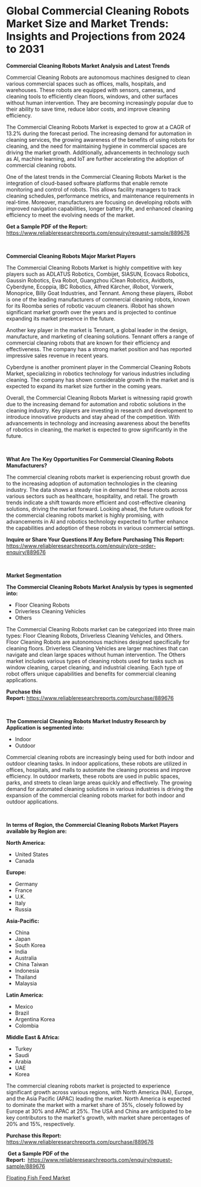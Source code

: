 <p><h1>Global Commercial Cleaning Robots Market Size and Market Trends: Insights and Projections from 2024 to 2031</h1></p><p><strong>Commercial Cleaning Robots Market Analysis and Latest Trends</strong></p>
<p><p>Commercial Cleaning Robots are autonomous machines designed to clean various commercial spaces such as offices, malls, hospitals, and warehouses. These robots are equipped with sensors, cameras, and cleaning tools to efficiently clean floors, windows, and other surfaces without human intervention. They are becoming increasingly popular due to their ability to save time, reduce labor costs, and improve cleaning efficiency.</p><p>The Commercial Cleaning Robots Market is expected to grow at a CAGR of 13.2% during the forecast period. The increasing demand for automation in cleaning services, the growing awareness of the benefits of using robots for cleaning, and the need for maintaining hygiene in commercial spaces are driving the market growth. Additionally, advancements in technology such as AI, machine learning, and IoT are further accelerating the adoption of commercial cleaning robots.</p><p>One of the latest trends in the Commercial Cleaning Robots Market is the integration of cloud-based software platforms that enable remote monitoring and control of robots. This allows facility managers to track cleaning schedules, performance metrics, and maintenance requirements in real-time. Moreover, manufacturers are focusing on developing robots with improved navigation capabilities, longer battery life, and enhanced cleaning efficiency to meet the evolving needs of the market.</p></p>
<p><strong>Get a Sample PDF of the Report:&nbsp;</strong> <a href="https://www.reliableresearchreports.com/enquiry/request-sample/889676">https://www.reliableresearchreports.com/enquiry/request-sample/889676</a></p>
<p>&nbsp;</p>
<p><strong>Commercial Cleaning Robots Major Market Players</strong></p>
<p><p>The Commercial Cleaning Robots Market is highly competitive with key players such as ADLATUS Robotics, Combijet, SIASUN, Ecovacs Robotics, Gaussin Robotics, Eva Robot, Guangzhou iClean Robotics, Avidbots, Cyberdyne, Ecoppia, IBC Robotics, Alfred Kärcher, iRobot, Vorwerk, Monoprice, Billy Goat Industries, and Tennant. Among these players, iRobot is one of the leading manufacturers of commercial cleaning robots, known for its Roomba series of robotic vacuum cleaners. iRobot has shown significant market growth over the years and is projected to continue expanding its market presence in the future.</p><p>Another key player in the market is Tennant, a global leader in the design, manufacture, and marketing of cleaning solutions. Tennant offers a range of commercial cleaning robots that are known for their efficiency and effectiveness. The company has a strong market position and has reported impressive sales revenue in recent years.</p><p>Cyberdyne is another prominent player in the Commercial Cleaning Robots Market, specializing in robotics technology for various industries including cleaning. The company has shown considerable growth in the market and is expected to expand its market size further in the coming years.</p><p>Overall, the Commercial Cleaning Robots Market is witnessing rapid growth due to the increasing demand for automation and robotic solutions in the cleaning industry. Key players are investing in research and development to introduce innovative products and stay ahead of the competition. With advancements in technology and increasing awareness about the benefits of robotics in cleaning, the market is expected to grow significantly in the future.</p></p>
<p>&nbsp;</p>
<p><strong>What Are The Key Opportunities For Commercial Cleaning Robots Manufacturers?</strong></p>
<p><p>The commercial cleaning robots market is experiencing robust growth due to the increasing adoption of automation technologies in the cleaning industry. The data shows a steady rise in demand for these robots across various sectors such as healthcare, hospitality, and retail. The growth trends indicate a shift towards more efficient and cost-effective cleaning solutions, driving the market forward. Looking ahead, the future outlook for the commercial cleaning robots market is highly promising, with advancements in AI and robotics technology expected to further enhance the capabilities and adoption of these robots in various commercial settings.</p></p>
<p><strong>Inquire or Share Your Questions If Any Before Purchasing This Report:</strong> <a href="https://www.reliableresearchreports.com/enquiry/pre-order-enquiry/889676">https://www.reliableresearchreports.com/enquiry/pre-order-enquiry/889676</a></p>
<p>&nbsp;</p>
<p><strong>Market Segmentation</strong></p>
<p><strong>The Commercial Cleaning Robots Market Analysis by types is segmented into:</strong></p>
<p><ul><li>Floor Cleaning Robots</li><li>Driverless Cleaning Vehicles</li><li>Others</li></ul></p>
<p><p>The Commercial Cleaning Robots market can be categorized into three main types: Floor Cleaning Robots, Driverless Cleaning Vehicles, and Others. Floor Cleaning Robots are autonomous machines designed specifically for cleaning floors. Driverless Cleaning Vehicles are larger machines that can navigate and clean large spaces without human intervention. The Others market includes various types of cleaning robots used for tasks such as window cleaning, carpet cleaning, and industrial cleaning. Each type of robot offers unique capabilities and benefits for commercial cleaning applications.</p></p>
<p><strong>Purchase this Report:&nbsp;</strong><a href="https://www.reliableresearchreports.com/purchase/889676">https://www.reliableresearchreports.com/purchase/889676</a></p>
<p>&nbsp;</p>
<p><strong>The Commercial Cleaning Robots Market Industry Research by Application is segmented into:</strong></p>
<p><ul><li>Indoor</li><li>Outdoor</li></ul></p>
<p><p>Commercial cleaning robots are increasingly being used for both indoor and outdoor cleaning tasks. In indoor applications, these robots are utilized in offices, hospitals, and malls to automate the cleaning process and improve efficiency. In outdoor markets, these robots are used in public spaces, parks, and streets to clean large areas quickly and effectively. The growing demand for automated cleaning solutions in various industries is driving the expansion of the commercial cleaning robots market for both indoor and outdoor applications.</p></p>
<p>&nbsp;</p>
<p><strong>In terms of Region, the Commercial Cleaning Robots Market Players available by Region are:</strong></p>
<p>
    <p> <strong> North America: </strong>
        <ul>
            <li>United States</li>
            <li>Canada</li>
        </ul>
        </p> 
    <p> <strong> Europe: </strong>
        <ul>
            <li>Germany</li>
            <li>France</li>
            <li>U.K.</li>
            <li>Italy</li>
            <li>Russia</li>
        </ul>
        </p> 
    <p> <strong> Asia-Pacific: </strong>
        <ul>
            <li>China</li>
            <li>Japan</li>
            <li>South Korea</li>
            <li>India</li>
            <li>Australia</li>
            <li>China Taiwan</li>
            <li>Indonesia</li>
            <li>Thailand</li>
            <li>Malaysia</li>
        </ul>
        </p> 
    <p> <strong> Latin America: </strong>
        <ul>
            <li>Mexico</li>
            <li>Brazil</li>
            <li>Argentina Korea</li>
            <li>Colombia</li>
        </ul>
        </p> 
    <p> <strong> Middle East & Africa: </strong>
        <ul>
            <li>Turkey</li>
            <li>Saudi</li>
            <li>Arabia</li>
            <li>UAE</li>
            <li>Korea</li>
        </ul>
    </p>
    </p>
<p><p>The commercial cleaning robots market is projected to experience significant growth across various regions, with North America (NA), Europe, and the Asia Pacific (APAC) leading the market. North America is expected to dominate the market with a market share of 35%, closely followed by Europe at 30% and APAC at 25%. The USA and China are anticipated to be key contributors to the market's growth, with market share percentages of 20% and 15%, respectively.</p></p>
<p><strong>Purchase this Report: </strong><a href="https://www.reliableresearchreports.com/purchase/889676">https://www.reliableresearchreports.com/purchase/889676</a></p>
<p>&nbsp;<strong>Get a Sample PDF of the Report:&nbsp;&nbsp;</strong><a href="https://www.reliableresearchreports.com/enquiry/request-sample/889676">https://www.reliableresearchreports.com/enquiry/request-sample/889676</a></p>
<p><strong></strong></p>
<p><p><a href="https://mire-aunt-385.notion.site/Floating-Fish-Feed-Market-Offers-Provide-Insightful-Data-for-the-Time-Period-from-2024-to-2031-and-a-a4579602a81040bc964a44322cc47214">Floating Fish Feed Market</a></p></p>